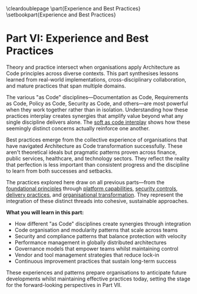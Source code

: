 \cleardoublepage
\part{Experience and Best Practices}
\setbookpart{Experience and Best Practices}

# Part VI: Experience and Best Practices

Theory and practice intersect when organisations apply Architecture as Code principles across diverse contexts. This part synthesises lessons learned from real-world implementations, cross-disciplinary collaboration, and mature practices that span multiple domains.

The various "as Code" disciplines—Documentation as Code, Requirements as Code, Policy as Code, Security as Code, and others—are most powerful when they work together rather than in isolation. Understanding how these practices interplay creates synergies that amplify value beyond what any single discipline delivers alone. The [soft as code interplay](23_soft_as_code_interplay.md) shows how these seemingly distinct concerns actually reinforce one another.

Best practices emerge from the collective experience of organisations that have navigated Architecture as Code transformation successfully. These aren't theoretical ideals but pragmatic patterns proven across finance, public services, healthcare, and technology sectors. They reflect the reality that perfection is less important than consistent progress and the discipline to learn from both successes and setbacks.

The practices explored here draw on all previous parts—from the [foundational principles](02_fundamental_principles.md) through [platform capabilities](05_automation_devops_cicd.md), [security controls](09a_security_fundamentals.md), [delivery practices](14_practical_implementation.md), and [organisational transformation](17_organizational_change.md). They represent the integration of these distinct threads into cohesive, sustainable approaches.

**What you will learn in this part:**

- How different "as Code" disciplines create synergies through integration
- Code organisation and modularity patterns that scale across teams
- Security and compliance patterns that balance protection with velocity
- Performance management in globally distributed architectures
- Governance models that empower teams whilst maintaining control
- Vendor and tool management strategies that reduce lock-in
- Continuous improvement practices that sustain long-term success

These experiences and patterns prepare organisations to anticipate future developments whilst maintaining effective practices today, setting the stage for the forward-looking perspectives in Part VII.
